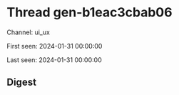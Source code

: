 # Thread gen-b1eac3cbab06
Channel: ui_ux

First seen: 2024-01-31 00:00:00

Last seen: 2024-01-31 00:00:00

## Digest


